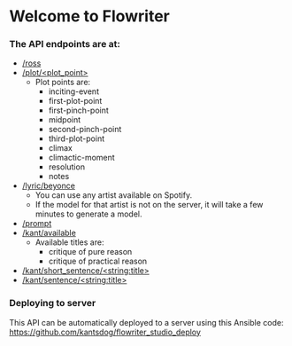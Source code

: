 # Welcome to Flowriter

### The API endpoints are at:</h3>
+ [/ross](https://flowriter.studio/ross)
+ [/plot/\<plot_point\>](https://flowriter.studio/climax)
    + Plot points are:
        + inciting-event
        + first-plot-point
        + first-pinch-point
        + midpoint
        + second-pinch-point
        + third-plot-point
        + climax
        + climactic-moment
        + resolution
        + notes
+ [/lyric/beyonce](https://flowriter.studio/lyric/beyonce)
    + You can use any artist available on Spotify.
    + If the model for that artist is not on the server, it will take a few minutes to generate a model.
+ [/prompt](https://flowriter.studio/prompt)
+ [/kant/available](https://flowriter.studio/kant/available)
    + Available titles are:
        + critique of pure reason
        + critique of practical reason
+ [/kant/short_sentence/\<string:title\>](https://flowriter.studio/kant/short_sentence/critique%20of%20pure%20reason)
+ [/kant/sentence/\<string:title\>](https://flowriter.studio/kant/sentence/critique%20of%20pure%20reason)

### Deploying to server
This API can be automatically deployed to a server using this Ansible code:
https://github.com/kantsdog/flowriter_studio_deploy

